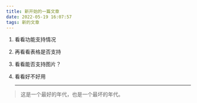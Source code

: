 ```yaml
---
title: 新开始的一篇文章
date: 2022-05-19 16:07:57
tags: 新的文章
---
```


1. 看看功能支持情况

2. 再看看表格是否支持

3. 看看能否支持图片？

4. 看看好不好用
   
   ---
   
   <div>
   
   </div>

> 这是一个最好的年代，也是一个最坏的年代。
